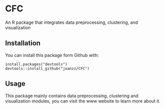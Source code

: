 # CFC
An R package that integrates data preprocessing, clustering, and visualization
## Installation
You can install this package form Github with:
```
install.packages("devtools")
devtools::install_github("joanzz/CFC")
```
## Usage
This package mainly contains data preprocessing, clustering and visualization modules, 
you can visit the www website to learn more about it.
